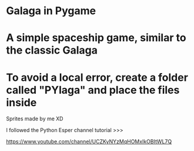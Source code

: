 # Galaga in Pygame
# A simple spaceship game, similar to the classic Galaga
# To avoid a local error, create a folder called "PYlaga" and place the files inside
Sprites made by me XD

I followed the Python Esper channel tutorial >>>

https://www.youtube.com/channel/UCZKyNYzMqHOMxIkOBItWL7Q
